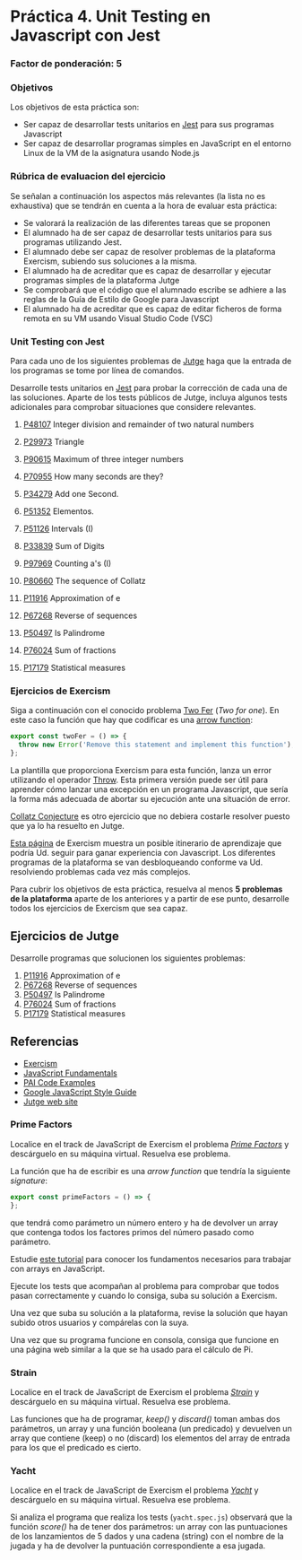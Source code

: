 # Práctica 4. Unit Testing en Javascript con Jest
### Factor de ponderación: 5

### Objetivos
Los objetivos de esta práctica son:
* Ser capaz de desarrollar tests unitarios en 
[Jest](https://jestjs.io/)
para sus programas Javascript
* Ser capaz de desarrollar programas simples en JavaScript en el entorno Linux de la VM de la asignatura usando
  Node.js

### Rúbrica de evaluacion del ejercicio
Se señalan a continuación los aspectos más relevantes (la lista no es exhaustiva)
que se tendrán en cuenta a la hora de evaluar esta práctica:
* Se valorará la realización de las diferentes tareas que se proponen
* El alumnado ha de ser capaz de desarrollar tests unitarios para sus programas utilizando Jest.
* El alumnado debe ser capaz de resolver problemas de la plataforma Exercism, subiendo sus soluciones a la misma.
* El alumnado ha de acreditar que es capaz de desarrollar y ejecutar programas simples de la plataforma Jutge
* Se comprobará que el código que el alumnado escribe se adhiere a las reglas de la Guía de Estilo de Google
  para Javascript
* El alumnado ha de acreditar que es capaz de editar ficheros de forma remota en su VM usando Visual Studio
  Code (VSC)

### Unit Testing con Jest
Para cada uno de los siguientes problemas de 
[Jutge](https://jutge.org/)
haga que la entrada de los programas se tome por línea de comandos.

Desarrolle tests unitarios en 
[Jest](https://jestjs.io/)
para probar la corrección de cada una de las soluciones.
Aparte de los tests públicos de Jutge, incluya algunos tests adicionales para comprobar situaciones que
considere relevantes.

1. [P48107](https://jutge.org/problems/P48107) Integer division and remainder of two natural numbers
2. [P29973](https://jutge.org/problems/P29973) Triangle
3. [P90615](https://jutge.org/problems/P90615) Maximum of three integer numbers
4. [P70955](https://jutge.org/problems/P70955) How many seconds are they?
5. [P34279](https://jutge.org/problems/P34279) Add one Second.
6. [P51352](https://jutge.org/problems/P51352) Elementos.
7. [P51126](https://jutge.org/problems/P51126) Intervals (I)
8. [P33839](https://jutge.org/problems/P33839) Sum of Digits 
9. [P97969](https://jutge.org/problems/P97969) Counting a's (I)
10. [P80660](https://jutge.org/problems/P80660) The sequence of Collatz

1. [P11916](https://jutge.org/problems/P11916_en) Approximation of e
2. [P67268](https://jutge.org/problems/P67268_en) Reverse of sequences
3. [P50497](https://jutge.org/problems/P50497_en) Is Palindrome
4. [P76024](https://jutge.org/problems/P76024_en) Sum of fractions
5. [P17179](https://jutge.org/problems/P17179_en) Statistical measures




### Ejercicios de Exercism
Siga a continuación con el conocido problema
[Two Fer](https://exercism.org/tracks/javascript/exercises/two-fer)
(*Two for one*).
En este caso la función que hay que codificar es una
[arrow function](https://javascript.info/arrow-functions-basics):
```js
export const twoFer = () => {
  throw new Error('Remove this statement and implement this function');
};
```

La plantilla que proporciona Exercism para esta función, lanza un error utilizando el operador
[Throw](https://javascript.info/try-catch#throw-operator).
Esta primera versión puede ser útil para aprender cómo lanzar una excepción en un programa Javascript, que
sería la forma más adecuada de abortar su ejecución ante una situación de error.

[Collatz Conjecture](https://exercism.org/tracks/javascript/exercises/collatz-conjecture)
es otro ejercicio que no debiera costarle resolver puesto que ya lo ha resuelto en Jutge.

[Esta página](https://exercism.org/tracks/javascript/concepts) 
de Exercism muestra un posible itinerario de aprendizaje que podría Ud. seguir para ganar experiencia con
Javascript.
Los diferentes programas de la plataforma se van desbloqueando conforme va Ud. resolviendo problemas cada vez
más complejos.

Para cubrir los objetivos de esta práctica, resuelva al menos **5 problemas de la plataforma** aparte de los
anteriores y a partir de ese punto, desarrolle todos los ejercicios de Exercism que sea capaz.

## Ejercicios de Jutge
Desarrolle programas que solucionen los siguientes problemas:

1. [P11916](https://jutge.org/problems/P11916_en) Approximation of e
2. [P67268](https://jutge.org/problems/P67268_en) Reverse of sequences
3. [P50497](https://jutge.org/problems/P50497_en) Is Palindrome
4. [P76024](https://jutge.org/problems/P76024_en) Sum of fractions
5. [P17179](https://jutge.org/problems/P17179_en) Statistical measures

## Referencias
* [Exercism](https://exercism.io/)
* [JavaScript Fundamentals](https://javascript.info/first-steps)
* [PAI Code Examples](https://github.com/ULL-ESIT-PAI-2021-2022/PAI-class-code-examples/tree/master/src)
* [Google JavaScript Style Guide](https://google.github.io/styleguide/jsguide.html)
* [Jutge web site](https://jutge.org/)


### Prime Factors
Localice en el track de JavaScript de Exercism el problema 
[*Prime Factors*](https://exercism.io/my/solutions/fce10654772240b3b22955cd5aeb855a)
y descárguelo en su máquina virtual. 
Resuelva ese problema. 

La función que ha de escribir es una *arrow function* que tendría la siguiente *signature*:

```js
export const primeFactors = () => {
};
```
que tendrá como parámetro un número entero y ha de devolver un array que contenga todos los factores primos del número pasado como parámetro.

Estudie
[este tutorial](https://javascript.info/array)
para conocer los fundamentos necesarios para trabajar con arrays en JavaScript. 

Ejecute los tests que acompañan al problema para comprobar que todos pasan correctamente y cuando lo consiga, suba su solución a Exercism.

Una vez que suba su solución a la plataforma, revise la solución que hayan subido otros usuarios y compárelas
con la suya.

Una vez que su programa funcione en consola, consiga que funcione en una página web similar a la que se ha usado para el cálculo de Pi. 

### Strain
Localice en el track de JavaScript de Exercism el problema 
[*Strain*](https://exercism.io/my/solutions/03d029e7331642fd8a15501eb1ae64bf)
y descárguelo en su máquina virtual. 
Resuelva ese problema. 

Las funciones que ha de programar, *keep()* y *discard()* toman ambas dos parámetros, un array 
y una función booleana (un predicado) y devuelven un array que contiene (keep) o no (discard) 
los elementos del array de entrada para los que el predicado es cierto.

### Yacht
Localice en el track de JavaScript de Exercism el problema 
[*Yacht*](https://exercism.io/my/solutions/5f2e1e4332fd419abf2ea365b05b4e3b)
y descárguelo en su máquina virtual. Resuelva ese problema. 

Si analiza el programa que realiza los tests (`yacht.spec.js`) observará que la función *score()* ha de tener dos parámetros: 
un array con las puntuaciones de los lanzamientos de 5 dados y una cadena (string) con el nombre de la jugada y ha de devolver 
la puntuación correspondiente a esa jugada.
